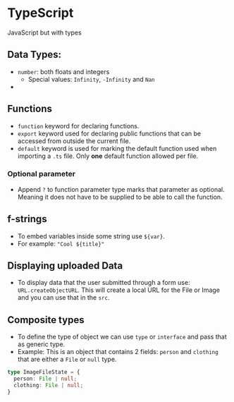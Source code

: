 # TypeScript
JavaScript but with types

## Data Types:
- `number`: both floats and integers
  - Special values: `Infinity`, `-Infinity` and `Nan`
- 
## Functions
- `function` keyword for declaring functions.
- `export` keyword used for declaring public functions that can be accessed from outside the current file.
- `default` keyword is used for marking the default function used when importing a `.ts` file. Only **one** default function allowed per file.

### Optional parameter
-  Append `?` to function parameter type marks that parameter as optional. Meaning it does not have to be supplied to be able to call the function.

## f-strings
- To embed variables inside some string use `${var}`.
- For example: `"Cool ${title}"`

## Displaying uploaded Data
- To display data that the user submitted through a form use: `URL.createObjectURL`. This will create a local URL for the File or Image and you can use that in the `src`.
  
## Composite types
- To define the type of object we can use `type` or `interface` and pass that as generic type.
- Example: This is an object that contains 2 fields: `person` and `clothing` that are either a `File` or `null` type.
```TypeScript
type ImageFileState = {
  person: File | null;
  clothing: File | null;
}
```